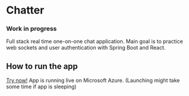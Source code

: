 # Chatter

### Work in progress


Full stack real time one-on-one chat application. Main goal is to practice web sockets and user authentication with Spring Boot and React.

## How to run the app
<a href="https://chatter.icysand-3b71e0c3.northeurope.azurecontainerapps.io"> Try now!</a> App is running live on Microsoft Azure. (Launching might take some time if app is sleeping)

